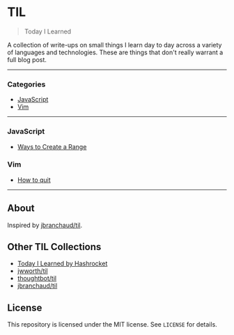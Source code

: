 # TIL

> Today I Learned

A collection of write-ups on small things I learn day to day across a
variety of languages and technologies. These are things that don't really
warrant a full blog post. 

---

### Categories

* [JavaScript](#javascript)
* [Vim](#vim)

---

### JavaScript

- [Ways to Create a Range](javascript/range.md)

### Vim

- [How to quit](vim/quit.md)

---

## About

Inspired by [jbranchaud/til](https://github.com/jbranchaud/til).

## Other TIL Collections

* [Today I Learned by Hashrocket](https://til.hashrocket.com)
* [jwworth/til](https://github.com/jwworth/til)
* [thoughtbot/til](https://github.com/thoughtbot/til)
* [jbranchaud/til](https://github.com/jbranchaud/til)

## License

This repository is licensed under the MIT license. See `LICENSE` for
details.